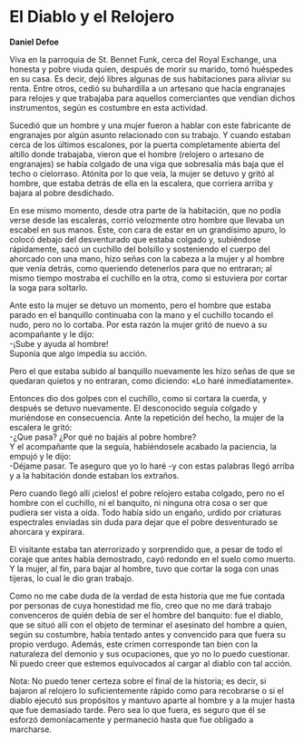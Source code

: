 # El Diablo y el Relojero

**Daniel Defoe**

Viva en la parroquia de St. Bennet Funk, cerca del Royal Exchange, una
honesta y pobre viuda quien, después de morir su marido, tomó huéspedes
en su casa. Es decir, dejó libres algunas de sus habitaciones para
aliviar su renta. Entre otros, cedió su buhardilla a un artesano que
hacía engranajes para relojes y que trabajaba para aquellos
comerciantes que vendían dichos instrumentos, según es costumbre en
esta actividad.

Sucedió que un hombre y una mujer fueron a hablar con este fabricante
de engranajes por algún asunto relacionado con su trabajo. Y cuando
estaban cerca de los últimos escalones, por la puerta completamente
abierta del altillo donde trabajaba, vieron que el hombre (relojero o
artesano de engranajes) se había colgado de una viga que sobresalía más
baja que el techo o cielorraso. Atónita por lo que veía, la mujer se
detuvo y gritó al hombre, que estaba detrás de ella en la escalera, que
corriera arriba y bajara al pobre desdichado.

En ese mismo momento, desde otra parte de la habitación, que no podía
verse desde las escaleras, corrió velozmente otro hombre que Ilevaba un
escabel en sus manos. Éste, con cara de estar en un grandísimo apuro,
lo colocó debajo del desventurado que estaba colgado y, subiéndose
rápidamente, sacó un cuchillo del bolsillo y sosteniendo el cuerpo del
ahorcado con una mano, hizo señas con la cabeza a la mujer y al hombre
que venía detrás, como queriendo detenerlos para que no entraran; al
mismo tiempo mostraba el cuchillo en la otra, como si estuviera por
cortar la soga para soltarlo.

Ante esto la mujer se detuvo un momento, pero el hombre que estaba
parado en el banquillo continuaba con la mano y el cuchillo tocando el
nudo, pero no lo cortaba. Por esta razón la mujer gritó de nuevo a su
acompañante y le dijo:  
-¡Sube y ayuda al hombre!  
Suponía que algo impedía su acción.

Pero el que estaba subido al banquillo nuevamente les hizo señas de que
se quedaran quietos y no entraran, como diciendo: «Lo haré
inmediatamente».

Entonces dio dos golpes con el cuchillo, como si cortara la cuerda, y
después se detuvo nuevamente. El desconocido seguía colgado y
muriéndose en consecuencia. Ante la repetición del hecho, la mujer de
la escalera le gritó:  
-¿Que pasa? ¿Por qué no bajáis al pobre hombre?  
Y el acompañante que la seguía, habiéndosele acabado la paciencia, la
empujó y le dijo:  
-Déjame pasar. Te aseguro que yo lo haré -y con estas palabras llegó
arriba y a la habitación donde estaban los extraños.

Pero cuando llegó allí ¡cielos! el pobre relojero estaba colgado, pero
no el hombre con el cuchillo, ni el banquito, ni ninguna otra cosa o
ser que pudiera ser vista a oída. Todo había sido un engaño, urdido por
criaturas espectrales enviadas sin duda para dejar que el pobre
desventurado se ahorcara y expirara.

El visitante estaba tan aterrorizado y sorprendido que, a pesar de todo
el coraje que antes había demostrado, cayó redondo en el suelo como
muerto. Y la mujer, al fin, para bajar al hombre, tuvo que cortar la
soga con unas tijeras, lo cual le dio gran trabajo.

Como no me cabe duda de la verdad de esta historia que me fue contada
por personas de cuya honestidad me fío, creo que no me dará trabajo
convenceros de quién debía de ser el hombre del banquito: fue el
diablo, que se situó allí con el objeto de terminar el asesinato del
hombre a quien, según su costumbre, había tentado antes y convencido
para que fuera su propio verdugo. Además, este crimen corresponde tan
bien con la naturaleza del demonio y sus ocupaciones, que yo no lo
puedo cuestionar. Ni puedo creer que estemos equivocados al cargar al
diablo con tal acción.

Nota: No puedo tener certeza sobre el final de la historia; es decir,
si bajaron al relojero lo suficientemente rápido como para recobrarse o
si el diablo ejecutó sus propósitos y mantuvo aparte al hombre y a la
mujer hasta que fue demasiado tarde. Pero sea lo que fuera, es seguro
que él se esforzó demoníacamente y permaneció hasta que fue obligado a
marcharse.